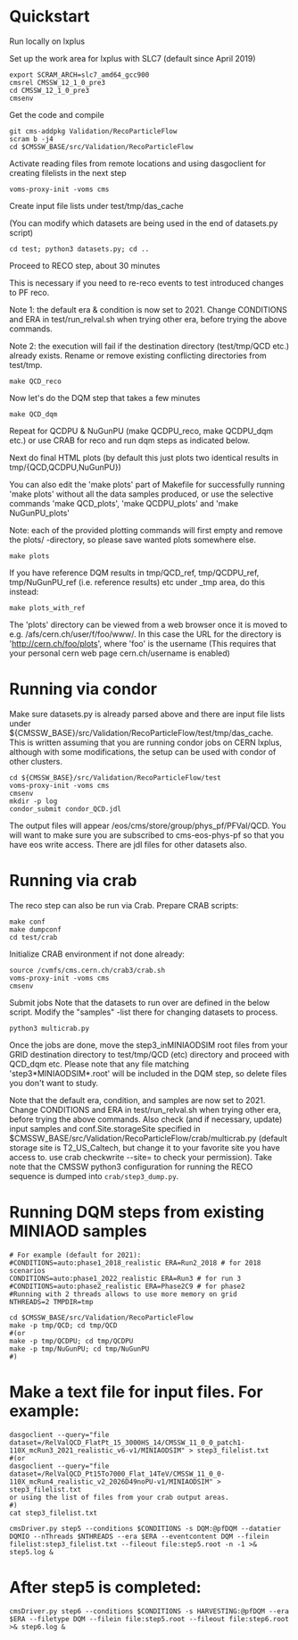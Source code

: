 
# Quickstart

Run locally on lxplus


Set up the work area
for lxplus with SLC7 (default since April 2019)

~~~
export SCRAM_ARCH=slc7_amd64_gcc900
cmsrel CMSSW_12_1_0_pre3
cd CMSSW_12_1_0_pre3
cmsenv
~~~

Get the code and compile

~~~
git cms-addpkg Validation/RecoParticleFlow
scram b -j4
cd $CMSSW_BASE/src/Validation/RecoParticleFlow
~~~

Activate reading files from remote locations and
using dasgoclient for creating filelists in the next step

~~~
voms-proxy-init -voms cms
~~~

Create input file lists under test/tmp/das_cache

(You can modify which datasets are being used in the end of datasets.py script)

~~~
cd test; python3 datasets.py; cd ..
~~~

Proceed to RECO step, about 30 minutes

This is necessary if you need to re-reco events to test introduced changes to PF reco.

Note 1: the default era & condition is now set to 2021. Change CONDITIONS and
ERA in test/run_relval.sh when trying other era, before trying the above commands.

Note 2: the execution will fail if the destination directory (test/tmp/QCD etc.)
already exists. Rename or remove existing conflicting directories from test/tmp.

~~~
make QCD_reco
~~~

Now let's do the DQM step that takes a few minutes

~~~
make QCD_dqm
~~~

Repeat for QCDPU & NuGunPU (make QCDPU_reco, make QCDPU_dqm etc.) or use CRAB
for reco and run dqm steps as indicated below.

Next do final HTML plots (by default this just plots two identical results in
tmp/{QCD,QCDPU,NuGunPU})

You can also edit the 'make plots' part of Makefile for successfully running
'make plots' without all the data samples produced, or use the selective commands
'make QCD_plots', 'make QCDPU_plots' and 'make NuGunPU_plots'

Note: each of the provided plotting commands will first empty and remove the
plots/ -directory, so please save wanted plots somewhere else.

~~~
make plots
~~~

If you have reference DQM results in tmp/QCD_ref, tmp/QCDPU_ref,
tmp/NuGunPU_ref (i.e. reference results) etc under _tmp area, do this instead:

~~~
make plots_with_ref
~~~

The 'plots' directory can be viewed from a web browser once it is moved to e.g. /afs/cern.ch/user/f/foo/www/.
In this case the URL for the directory is 'http://cern.ch/foo/plots', where 'foo' is the username
(This requires that your personal cern web page cern.ch/username is enabled)


# Running via condor

Make sure datasets.py is already parsed above and there are input file lists under ${CMSSW_BASE}/src/Validation/RecoParticleFlow/test/tmp/das_cache. This is written assuming that you are running condor jobs on CERN lxplus, although with some modifications, the setup can be used with condor of other clusters.

~~~
cd ${CMSSW_BASE}/src/Validation/RecoParticleFlow/test
voms-proxy-init -voms cms
cmsenv
mkdir -p log
condor_submit condor_QCD.jdl
~~~

The output files will appear /eos/cms/store/group/phys_pf/PFVal/QCD. You will want to make sure you are subscribed to cms-eos-phys-pf so that you have eos write access. There are jdl files for other datasets also.


# Running via crab


The reco step can also be run via Crab. Prepare CRAB scripts:

~~~
make conf
make dumpconf
cd test/crab
~~~

Initialize CRAB environment if not done already:

~~~
source /cvmfs/cms.cern.ch/crab3/crab.sh
voms-proxy-init -voms cms
cmsenv
~~~

Submit jobs
Note that the datasets to run over are defined in the below script.
Modify the "samples" -list there for changing datasets to process.

~~~
python3 multicrab.py
~~~

Once the jobs are done, move the step3_inMINIAODSIM root files
from your GRID destination directory to test/tmp/QCD (etc) directory and proceed
with QCD_dqm etc.
Please note that any file matching 'step3\*MINIAODSIM\*.root' will
be included in the DQM step, so delete files you don't want to study.



Note that the default era, condition, and samples are now set to 2021. Change CONDITIONS and ERA in test/run_relval.sh when trying other era, before trying the above commands. Also check (and if necessary, update) input samples and conf.Site.storageSite specified in $CMSSW_BASE/src/Validation/RecoParticleFlow/crab/multicrab.py (default storage site is T2_US_Caltech, but change it to your favorite site you have access to. use crab checkwrite --site=<site> to check your permission).
Take note that the CMSSW python3 configuration for running the RECO sequence is dumped into `crab/step3_dump.py`.


# Running DQM steps from existing MINIAOD samples

~~~
# For example (default for 2021):
#CONDITIONS=auto:phase1_2018_realistic ERA=Run2_2018 # for 2018 scenarios
CONDITIONS=auto:phase1_2022_realistic ERA=Run3 # for run 3
#CONDITIONS=auto:phase2_realistic ERA=Phase2C9 # for phase2
#Running with 2 threads allows to use more memory on grid
NTHREADS=2 TMPDIR=tmp

cd $CMSSW_BASE/src/Validation/RecoParticleFlow
make -p tmp/QCD; cd tmp/QCD
#(or
make -p tmp/QCDPU; cd tmp/QCDPU
make -p tmp/NuGunPU; cd tmp/NuGunPU
#)
~~~

# Make a text file for input files. For example:

~~~
dasgoclient --query="file dataset=/RelValQCD_FlatPt_15_3000HS_14/CMSSW_11_0_0_patch1-110X_mcRun3_2021_realistic_v6-v1/MINIAODSIM" > step3_filelist.txt
#(or
dasgoclient --query="file dataset=/RelValQCD_Pt15To7000_Flat_14TeV/CMSSW_11_0_0-110X_mcRun4_realistic_v2_2026D49noPU-v1/MINIAODSIM" > step3_filelist.txt
or using the list of files from your crab output areas.
#)
cat step3_filelist.txt

cmsDriver.py step5 --conditions $CONDITIONS -s DQM:@pfDQM --datatier DQMIO --nThreads $NTHREADS --era $ERA --eventcontent DQM --filein filelist:step3_filelist.txt --fileout file:step5.root -n -1 >& step5.log &
~~~

# After step5 is completed:
~~~
cmsDriver.py step6 --conditions $CONDITIONS -s HARVESTING:@pfDQM --era $ERA --filetype DQM --filein file:step5.root --fileout file:step6.root >& step6.log &
~~~
